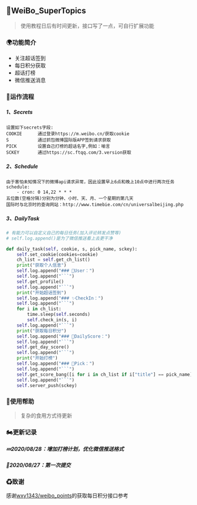## 🎐WeiBo_SuperTopics

> 使用教程日后有时间更新，接口写了一点，可自行扩展功能



### 🌍功能简介

- 关注超话签到
- 每日积分获取
- 超话打榜
- 微信推送消息



### 🚀运作流程

##### 1、Secrets

```
设置如下secrets字段:
COOKIE		通过登录https://m.weibo.cn/获取cookie
S			通过抓包微博国际版APP签到请求获取
PICK		设置自己打榜的超话名字,例如：喻言
SCKEY		通过https://sc.ftqq.com/3.version获取
```

##### 2、Schedule

```
由于害怕未知情况下的微博api请求异常，因此设置早上6点和晚上10点中进行两次任务
schedule:
	- cron: 0 14,22 * * *
五位数(空格分隔)分别为分钟、小时、天、月、一个星期的第几天
国际时与北京时的查询网站：http://www.timebie.com/cn/universalbeijing.php
```

##### 3、DailyTask

```python
# 有能力可以自定义自己的每日任务(加入评论转发点赞等)
# self.log.append()是为了微信推送看上去更干净

def daily_task(self, cookie, s, pick_name, sckey):
    self.set_cookie(cookies=cookie)
    ch_list = self.get_ch_list()
    print("获取个人信息")
    self.log.append("### 💫‍User：")
    self.log.append("```")
    self.get_profile()
    self.log.append("```")
    print("开始超话签到")
    self.log.append("### ✨CheckIn：")
    self.log.append("```")
    for i in ch_list:
        time.sleep(self.seconds)
        self.check_in(s, i)
    self.log.append("```")
    print("获取每日积分")
    self.log.append("### 🔰DailyScore：")
    self.log.append("```")
    self.get_day_score()
    self.log.append("```")
    print("开始打榜")
    self.log.append("### 💓Pick：")
    self.log.append("```")
    self.get_score_bang([i for i in ch_list if i["title"] == pick_name][0])
    self.log.append("```")
    self.server_push(sckey)
```



### 🚧使用帮助

> 复杂的食用方式待更新



### 🏍更新记录

##### 💤2020/08/28：增加打榜计划，优化微信推送格式

##### 🌈2020/08/27：第一次提交



### ♻致谢

感谢[wxy1343/weibo_points](https://github.com/wxy1343/weibo_points)的获取每日积分接口参考